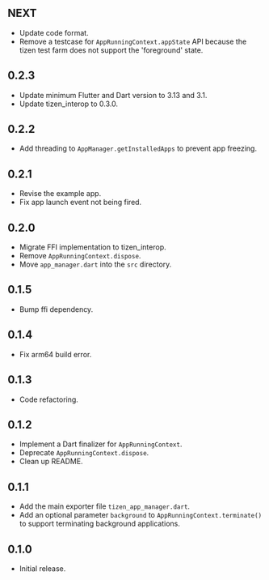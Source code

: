 ## NEXT

* Update code format.
* Remove a testcase for `AppRunningContext.appState` API because the tizen
  test farm does not support the 'foreground' state.

## 0.2.3

* Update minimum Flutter and Dart version to 3.13 and 3.1.
* Update tizen_interop to 0.3.0.

## 0.2.2

* Add threading to `AppManager.getInstalledApps` to prevent app freezing.

## 0.2.1

* Revise the example app.
* Fix app launch event not being fired.

## 0.2.0

* Migrate FFI implementation to tizen_interop.
* Remove `AppRunningContext.dispose`.
* Move `app_manager.dart` into the `src` directory.

## 0.1.5

* Bump ffi dependency.

## 0.1.4

* Fix arm64 build error.

## 0.1.3

* Code refactoring.

## 0.1.2

* Implement a Dart finalizer for `AppRunningContext`.
* Deprecate `AppRunningContext.dispose`.
* Clean up README.

## 0.1.1

* Add the main exporter file `tizen_app_manager.dart`.
* Add an optional parameter `background` to `AppRunningContext.terminate()`
  to support terminating background applications.

## 0.1.0

* Initial release.
